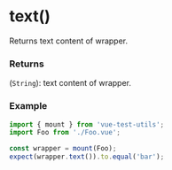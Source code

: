 # text()

Returns text content of wrapper.

### Returns

(`String`): text content of wrapper.

### Example

```js
import { mount } from 'vue-test-utils';
import Foo from './Foo.vue';

const wrapper = mount(Foo);
expect(wrapper.text()).to.equal('bar');
```
